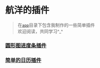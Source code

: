 # 航洋的插件

> 在[`app`](https://github.com/hangyangws/myPlugin/tree/master/apps)目录下包含我制作的一些简单插件  
欢迎阅读，共同学习^_^

### [圆形图进度条插件](https://github.com/hangyangws/myPlugin/tree/master/apps/sector)

### [简单的日历插件](https://github.com/hangyangws/myPlugin/tree/master/apps/Calendar)

